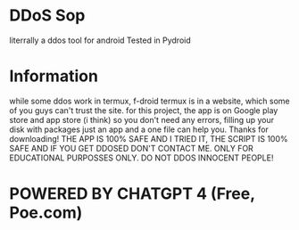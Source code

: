# DDoS Sop
literrally a ddos tool for android
Tested in Pydroid

# Information
while some ddos work in termux, f-droid termux is in a website, which some of you guys can't trust the site. for this project, the app is on Google play store and app store (i think) so you don't need any errors, filling up your disk with packages just an app and a one file can help you.
Thanks for downloading!
THE APP IS 100% SAFE AND I TRIED IT,
THE SCRIPT IS 100% SAFE AND IF YOU GET DDOSED DON'T CONTACT ME.
ONLY FOR EDUCATIONAL PURPOSSES ONLY. DO NOT DDOS INNOCENT PEOPLE!

# POWERED BY CHATGPT 4 (Free, Poe.com)
